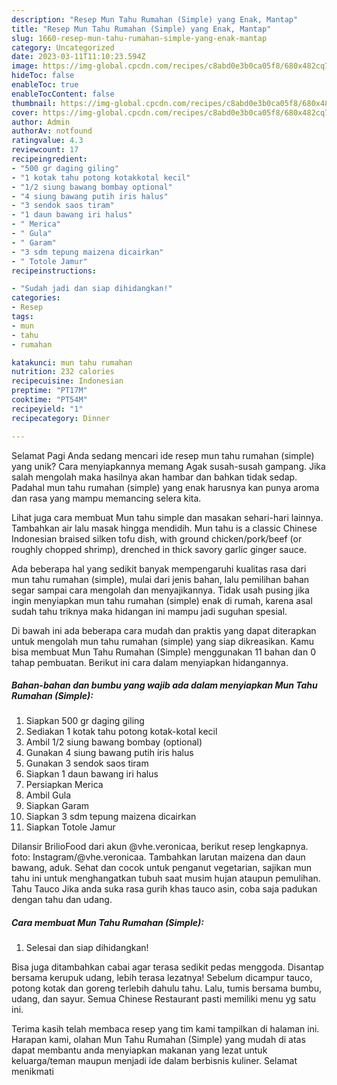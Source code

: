 ```yaml
---
description: "Resep Mun Tahu Rumahan (Simple) yang Enak, Mantap"
title: "Resep Mun Tahu Rumahan (Simple) yang Enak, Mantap"
slug: 1660-resep-mun-tahu-rumahan-simple-yang-enak-mantap
category: Uncategorized
date: 2023-03-11T11:10:23.594Z
image: https://img-global.cpcdn.com/recipes/c8abd0e3b0ca05f8/680x482cq70/mun-tahu-rumahan-simple-foto-resep-utama.jpg
hideToc: false
enableToc: true
enableTocContent: false
thumbnail: https://img-global.cpcdn.com/recipes/c8abd0e3b0ca05f8/680x482cq70/mun-tahu-rumahan-simple-foto-resep-utama.jpg
cover: https://img-global.cpcdn.com/recipes/c8abd0e3b0ca05f8/680x482cq70/mun-tahu-rumahan-simple-foto-resep-utama.jpg
author: Admin
authorAv: notfound
ratingvalue: 4.3
reviewcount: 17
recipeingredient:
- "500 gr daging giling"
- "1 kotak tahu potong kotakkotal kecil"
- "1/2 siung bawang bombay optional"
- "4 siung bawang putih iris halus"
- "3 sendok saos tiram"
- "1 daun bawang iri halus"
- " Merica"
- " Gula"
- " Garam"
- "3 sdm tepung maizena dicairkan"
- " Totole Jamur"
recipeinstructions:

- "Sudah jadi dan siap dihidangkan!"
categories:
- Resep
tags:
- mun
- tahu
- rumahan

katakunci: mun tahu rumahan 
nutrition: 232 calories
recipecuisine: Indonesian
preptime: "PT17M"
cooktime: "PT54M"
recipeyield: "1"
recipecategory: Dinner

---
```



Selamat Pagi Anda sedang mencari ide resep mun tahu rumahan (simple) yang unik? Cara menyiapkannya memang Agak susah-susah gampang. Jika salah mengolah maka hasilnya akan hambar dan bahkan tidak sedap. Padahal mun tahu rumahan (simple) yang enak harusnya kan punya aroma dan rasa yang mampu memancing selera kita.


Lihat juga cara membuat Mun tahu simple dan masakan sehari-hari lainnya. Tambahkan air lalu masak hingga mendidih. Mun tahu is a classic Chinese Indonesian braised silken tofu dish, with ground chicken/pork/beef (or roughly chopped shrimp), drenched in thick savory garlic ginger sauce.

Ada beberapa hal yang sedikit banyak mempengaruhi kualitas rasa dari mun tahu rumahan (simple), mulai dari jenis bahan, lalu pemilihan bahan segar sampai cara mengolah dan menyajikannya. Tidak usah pusing jika ingin menyiapkan mun tahu rumahan (simple) enak di rumah, karena asal sudah tahu triknya maka hidangan ini mampu jadi suguhan spesial.


Di bawah ini ada beberapa cara mudah dan praktis yang dapat diterapkan untuk mengolah mun tahu rumahan (simple) yang siap dikreasikan. Kamu bisa membuat Mun Tahu Rumahan (Simple) menggunakan 11 bahan dan 0 tahap pembuatan. Berikut ini cara dalam menyiapkan hidangannya.

<!--inarticleads1-->

##### Bahan-bahan dan bumbu yang wajib ada dalam menyiapkan Mun Tahu Rumahan (Simple):

1. Siapkan 500 gr daging giling
1. Sediakan 1 kotak tahu potong kotak-kotal kecil
1. Ambil 1/2 siung bawang bombay (optional)
1. Gunakan 4 siung bawang putih iris halus
1. Gunakan 3 sendok saos tiram
1. Siapkan 1 daun bawang iri halus
1. Persiapkan  Merica
1. Ambil  Gula
1. Siapkan  Garam
1. Siapkan 3 sdm tepung maizena dicairkan
1. Siapkan  Totole Jamur


Dilansir BrilioFood dari akun @vhe.veronicaa, berikut resep lengkapnya. foto: Instagram/@vhe.veronicaa. Tambahkan larutan maizena dan daun bawang, aduk. Sehat dan cocok untuk penganut vegetarian, sajikan mun tahu ini untuk menghangatkan tubuh saat musim hujan ataupun pemulihan. Tahu Tauco Jika anda suka rasa gurih khas tauco asin, coba saja padukan dengan tahu dan udang. 

<!--inarticleads2-->

##### Cara membuat Mun Tahu Rumahan (Simple):


1. Selesai dan siap dihidangkan!

Bisa juga ditambahkan cabai agar terasa sedikit pedas menggoda. Disantap bersama kerupuk udang, lebih terasa lezatnya! Sebelum dicampur tauco, potong kotak dan goreng terlebih dahulu tahu. Lalu, tumis bersama bumbu, udang, dan sayur. Semua Chinese Restaurant pasti memiliki menu yg satu ini. 

Terima kasih telah membaca resep yang tim kami tampilkan di halaman ini. Harapan kami, olahan Mun Tahu Rumahan (Simple) yang mudah di atas dapat membantu anda menyiapkan makanan yang lezat untuk keluarga/teman maupun menjadi ide dalam berbisnis kuliner. Selamat menikmati
